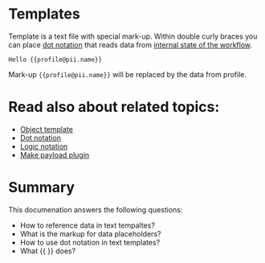 # Templates

Template is a text file with special mark-up. Within double curly braces you can place [dot notation](dot_notation.md) 
that reads data from [internal state of the workflow](../flow/index.md#workflow-internal-state). 

``` title="Example"
Hello {{profile@pii.name}}
```

Mark-up  `{{profile@pii.name}}` will be replaced by the data from profile.


# Read also about related topics:

* [Object template](object_template.md)
* [Dot notation](dot_notation.md)
* [Logic notation](logic_notation.md)
* [Make payload plugin](../flow/actions/reshape_payload_action.md)


# Summary

This documenation answers the following questions:

* How to reference data in text tempaltes?
* What is the markup for data placeholders?
* How to use dot notation in text templates?
* What {{ }} does?
